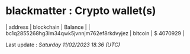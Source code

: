 # blackmatter : Crypto wallet(s)

| address | blockchain | Balance |
| bc1q2855268hg3lm34qwk5jvnnjm762ef8rkdvyjez | bitcoin | $ 4070929 |

Last update : _Saturday 11/02/2023 18.36 (UTC)_

